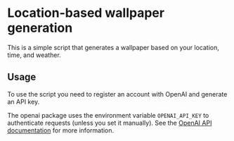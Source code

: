 # Location-based wallpaper generation

This is a simple script that generates a wallpaper based on your location, time, and weather.

## Usage

To use the script you need to register an account with OpenAI and generate an API key. 

The openai package uses the environment variable `OPENAI_API_KEY` to authenticate requests (unless you set it manually). See the [OpenAI API documentation](https://platform.openai.com/docs/quickstart/account-setup) for more information.

